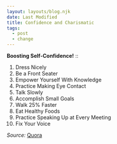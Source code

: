 ```yaml
---
layout: layouts/blog.njk
date: Last Modified
title: Confidence and Charismatic
tags:
  - post
  - change
---
```

**Boosting Self-Confidence!** ::
<ol class="list-decimal list-inside">
<li>Dress Nicely</li>
<li>Be a Front Seater</li>
<li>Empower Yourself With Knowledge</li>
<li>Practice Making Eye Contact</li>
<li>Talk Slowly</li>
<li>Accomplish Small Goals</li>
<li>Walk 25% Faster</li>
<li>Eat Healthy Foods</li>
<li>Practice Speaking Up at Every Meeting</li>
<li>Fix Your Voice</li>
</ol>

*Source:* [Quora](https://qr.ae/pYLY5M)
